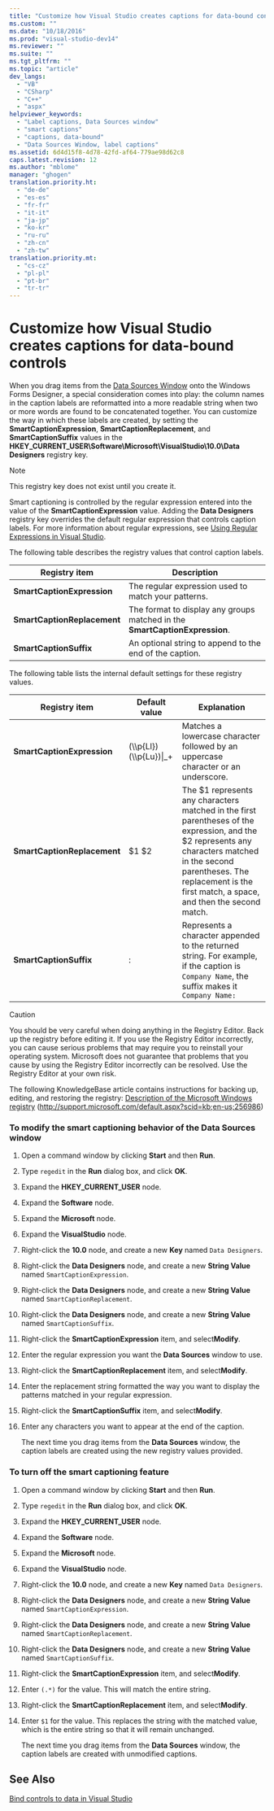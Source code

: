 ```yaml
---
title: "Customize how Visual Studio creates captions for data-bound controls | testtitle"
ms.custom: ""
ms.date: "10/18/2016"
ms.prod: "visual-studio-dev14"
ms.reviewer: ""
ms.suite: ""
ms.tgt_pltfrm: ""
ms.topic: "article"
dev_langs: 
  - "VB"
  - "CSharp"
  - "C++"
  - "aspx"
helpviewer_keywords: 
  - "Label captions, Data Sources window"
  - "smart captions"
  - "captions, data-bound"
  - "Data Sources Window, label captions"
ms.assetid: 6d4d15f8-4d78-42fd-af64-779ae98d62c8
caps.latest.revision: 12
ms.author: "mblome"
manager: "ghogen"
translation.priority.ht: 
  - "de-de"
  - "es-es"
  - "fr-fr"
  - "it-it"
  - "ja-jp"
  - "ko-kr"
  - "ru-ru"
  - "zh-cn"
  - "zh-tw"
translation.priority.mt: 
  - "cs-cz"
  - "pl-pl"
  - "pt-br"
  - "tr-tr"
---
```

# Customize how Visual Studio creates captions for data-bound controls
When you drag items from the [Data Sources Window](../Topic/Data%20Sources%20Window.md) onto the Windows Forms Designer, a special consideration comes into play: the column names in the caption labels are reformatted into a more readable string when two or more words are found to be concatenated together. You can customize the way in which these labels are created, by setting the **SmartCaptionExpression**, **SmartCaptionReplacement**, and **SmartCaptionSuffix** values in the **HKEY_CURRENT_USER\Software\Microsoft\VisualStudio\10.0\Data Designers** registry key.  
  
> [!NOTE]
>  This registry key does not exist until you create it.  
  
 Smart captioning is controlled by the regular expression entered into the value of the **SmartCaptionExpression** value. Adding the **Data Designers** registry key overrides the default regular expression that controls caption labels. For more information about regular expressions, see [Using Regular Expressions in Visual Studio](../ide/using-regular-expressions-in-visual-studio.md).  
  
 The following table describes the registry values that control caption labels.  
  
|Registry item|Description|  
|-------------------|-----------------|  
|**SmartCaptionExpression**|The regular expression used to match your patterns.|  
|**SmartCaptionReplacement**|The format to display any groups matched in the **SmartCaptionExpression**.|  
|**SmartCaptionSuffix**|An optional string to append to the end of the caption.|  
  
 The following table lists the internal default settings for these registry values.  
  
|Registry item|Default value|Explanation|  
|-------------------|-------------------|-----------------|  
|**SmartCaptionExpression**|(\\\p{Ll})(\\\p{Lu})&#124;_+|Matches a lowercase character followed by an uppercase character or an underscore.|  
|**SmartCaptionReplacement**|$1 $2|The $1 represents any characters matched in the first parentheses of the expression, and the $2 represents any characters matched in the second parentheses. The replacement is the first match, a space, and then the second match.|  
|**SmartCaptionSuffix**|:|Represents a character appended to the returned string. For example, if the caption is `Company Name`, the suffix makes it `Company Name:`|  
  
> [!CAUTION]
>  You should be very careful when doing anything in the Registry Editor. Back up the registry before editing it. If you use the Registry Editor incorrectly, you can cause serious problems that may require you to reinstall your operating system. Microsoft does not guarantee that problems that you cause by using the Registry Editor incorrectly can be resolved. Use the Registry Editor at your own risk.  
>   
>  The following KnowledgeBase article contains instructions for backing up, editing, and restoring the registry: [Description of the Microsoft Windows registry](http://support.microsoft.com/default.aspx?scid=kb;en-us;256986) (http://support.microsoft.com/default.aspx?scid=kb;en-us;256986)  
  
### To modify the smart captioning behavior of the Data Sources window  
  
1.  Open a command window by clicking **Start** and then **Run**.  
  
2.  Type `regedit` in the **Run** dialog box, and click **OK**.  
  
3.  Expand the **HKEY_CURRENT_USER** node.  
  
4.  Expand the **Software** node.  
  
5.  Expand the **Microsoft** node.  
  
6.  Expand the **VisualStudio** node.  
  
7.  Right-click the **10.0** node, and create a new **Key** named `Data Designers`.  
  
8.  Right-click the **Data Designers** node, and create a new **String Value** named `SmartCaptionExpression`.  
  
9. Right-click the **Data Designers** node, and create a new **String Value** named `SmartCaptionReplacement`.  
  
10. Right-click the **Data Designers** node, and create a new **String Value** named `SmartCaptionSuffix`.  
  
11. Right-click the **SmartCaptionExpression** item, and select**Modify**.  
  
12. Enter the regular expression you want the **Data Sources** window to use.  
  
13. Right-click the **SmartCaptionReplacement** item, and select**Modify**.  
  
14. Enter the replacement string formatted the way you want to display the patterns matched in your regular expression.  
  
15. Right-click the **SmartCaptionSuffix** item, and select**Modify**.  
  
16. Enter any characters you want to appear at the end of the caption.  
  
     The next time you drag items from the **Data Sources** window, the caption labels are created using the new registry values provided.  
  
### To turn off the smart captioning feature  
  
1.  Open a command window by clicking **Start** and then **Run**.  
  
2.  Type `regedit` in the **Run** dialog box, and click **OK**.  
  
3.  Expand the **HKEY_CURRENT_USER** node.  
  
4.  Expand the **Software** node.  
  
5.  Expand the **Microsoft** node.  
  
6.  Expand the **VisualStudio** node.  
  
7.  Right-click the **10.0** node, and create a new **Key** named `Data Designers`.  
  
8.  Right-click the **Data Designers** node, and create a new **String Value** named `SmartCaptionExpression`.  
  
9. Right-click the **Data Designers** node, and create a new **String Value** named `SmartCaptionReplacement`.  
  
10. Right-click the **Data Designers** node, and create a new **String Value** named `SmartCaptionSuffix`.  
  
11. Right-click the **SmartCaptionExpression** item, and select**Modify**.  
  
12. Enter `(.*)` for the value. This will match the entire string.  
  
13. Right-click the **SmartCaptionReplacement** item, and select**Modify**.  
  
14. Enter `$1` for the value. This replaces the string with the matched value, which is the entire string so that it will remain unchanged.  
  
     The next time you drag items from the **Data Sources** window, the caption labels are created with unmodified captions.  
  
## See Also  
 [Bind controls to data in Visual Studio](../data-tools/bind-controls-to-data-in-visual-studio.md)